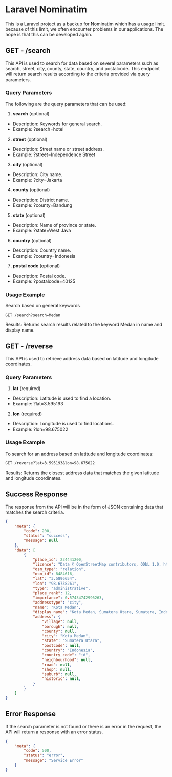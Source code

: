 # Laravel Nominatim
This is a Laravel project as a backup for Nominatim which has a usage limit. because of this limit, we often encounter problems in our applications. The hope is that this can be developed again.

## GET - /search
This API is used to search for data based on several parameters such as search, street, city, county, state, country, and postalcode. This endpoint will return search results according to the criteria provided via query parameters.

### Query Parameters
The following are the query parameters that can be used:

1. **search** (optional)
- Description: Keywords for general search.
- Example: ?search=hotel

2. **street** (optional)
- Description: Street name or street address.
- Example: ?street=Independence Street

3. **city** (optional)
- Description: City name.
- Example: ?city=Jakarta

4. **county** (optional)
- Description: District name.
- Example: ?county=Bandung

5. **state** (optional)
- Description: Name of province or state.
- Example: ?state=West Java

6. **country** (optional)
- Description: Country name.
- Example: ?country=Indonesia

7. **postal code** (optional)
- Description: Postal code.
- Example: ?postalcode=40125

### Usage Example
Search based on general keywords
```http
GET /search?search=Medan
```
Results: Returns search results related to the keyword Medan in name and display name.

## GET - /reverse
This API is used to retrieve address data based on latitude and longitude coordinates.

### Query Parameters
1. **lat** (required)
- Description: Latitude is used to find a location.
- Example: ?lat=3.595193

2. **lon** (required)
- Description: Longitude is used to find locations.
- Example: ?lon=98.675022

### Usage Example
To search for an address based on latitude and longitude coordinates:
```http
GET /reverse?lat=3.595193&lon=98.675022
```
Results: Returns the closest address data that matches the given latitude and longitude coordinates.

## Success Response
The response from the API will be in the form of JSON containing data that matches the search criteria.

```json
{
    "meta": {
        "code": 200,
        "status": "success",
        "message": null
    },
    "data": [
        {
            "place_id": 234441200,
            "licence": "Data © OpenStreetMap contributors, ODbL 1.0. http://osm.org/copyright",
            "osm_type": "relation",
            "osm_id": 8484616,
            "lat": "3.5896654",
            "lon": "98.6738261",
            "type": "administrative",
            "place_rank": 12,
            "importance": 0.57434742996263,
            "addresstype": "city",
            "name": "Kota Medan",
            "display_name": "Kota Medan, Sumatera Utara, Sumatera, Indonesia",
            "address": {
                "village": null,
                "borough": null,
                "county": null,
                "city": "Kota Medan",
                "state": "Sumatera Utara",
                "postcode": null,
                "country": "Indonesia",
                "country_code": "id",
                "neighbourhood": null,
                "road": null,
                "shop": null,
                "suburb": null,
                "historic": null,
            }
        }
    ]
}
```

## Error Response
If the search parameter is not found or there is an error in the request, the API will return a response with an error status.

```json
{
    "meta": {
        "code": 500,
        "status": "error",
        "message": "Service Error"
    }
}
```

